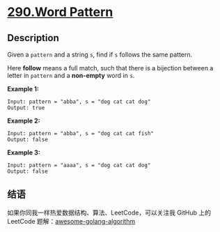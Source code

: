 # [290.Word Pattern][title]

## Description
Given a `pattern` and a string `s`, find if `s` follows the same pattern.

Here **follow** means a full match, such that there is a bijection between a letter in `pattern` and a **non-empty** word in `s`.

**Example 1:**

```
Input: pattern = "abba", s = "dog cat cat dog"
Output: true
```

**Example 2:**

```
Input: pattern = "abba", s = "dog cat cat fish"
Output: false
```

**Example 3:**

```
Input: pattern = "aaaa", s = "dog cat cat dog"
Output: false
```

## 结语

如果你同我一样热爱数据结构、算法、LeetCode，可以关注我 GitHub 上的 LeetCode 题解：[awesome-golang-algorithm][me]

[title]: https://leetcode.com/problems/word-pattern/
[me]: https://github.com/Golang-Solutions/awesome-golang-algorithm
